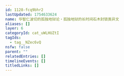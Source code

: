 ```yaml
---
id: 1128-fcq9bhr2
lastUpdated: 1754633624
name: 华智仁波切的孤独地狱论・孤独地狱的长时间石木封锁类异文
aliases: []
layer: 6
categoryId: cat_uWLHUZtI
tagIds:
  - tag__NZec6vQ
nsfw: false
parent: ""
relatedEntries: []
timelineEvents: []
titledLinks: []
---
```


